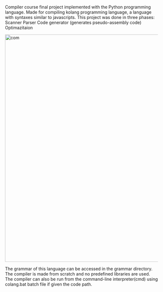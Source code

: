 Compiler course final project implemented with the Python programming language.
Made for compiling kolang programming language, a language with syntaxes similar to javascripts.
This project was done in three phases:
Scanner
Parser
Code generator (generates pseudo-assembly code)
Optimazitaion

<img width="749" alt="com" src="https://github.com/achm25/compiler_fall_2021/assets/48030194/408036d9-3100-48f9-a82f-75d08b70f279">


The grammar of this language can be accessed in the grammar directory.
The compiler is made from scratch and no predefined libraries are used.
The compiler can also be run from the command-line interpreter(cmd) using colang.bat batch file if given the code path.
